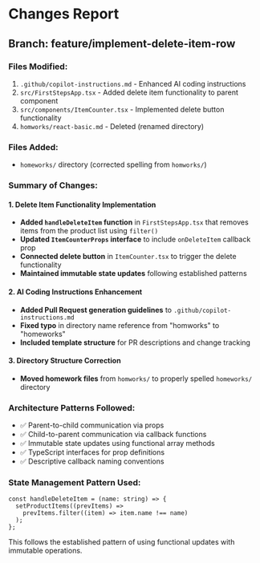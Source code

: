 # Changes Report

## Branch: feature/implement-delete-item-row

### Files Modified:

1. `.github/copilot-instructions.md` - Enhanced AI coding instructions
2. `src/FirstStepsApp.tsx` - Added delete item functionality to parent component
3. `src/components/ItemCounter.tsx` - Implemented delete button functionality
4. `homworks/react-basic.md` - Deleted (renamed directory)

### Files Added:

- `homeworks/` directory (corrected spelling from `homworks/`)

### Summary of Changes:

#### 1. Delete Item Functionality Implementation

- **Added `handleDeleteItem` function** in `FirstStepsApp.tsx` that removes items from the product list using `filter()`
- **Updated `ItemCounterProps` interface** to include `onDeleteItem` callback prop
- **Connected delete button** in `ItemCounter.tsx` to trigger the delete functionality
- **Maintained immutable state updates** following established patterns

#### 2. AI Coding Instructions Enhancement

- **Added Pull Request generation guidelines** to `.github/copilot-instructions.md`
- **Fixed typo** in directory name reference from "homworks" to "homeworks"
- **Included template structure** for PR descriptions and change tracking

#### 3. Directory Structure Correction

- **Moved homework files** from `homworks/` to properly spelled `homeworks/` directory

### Architecture Patterns Followed:

- ✅ Parent-to-child communication via props
- ✅ Child-to-parent communication via callback functions
- ✅ Immutable state updates using functional array methods
- ✅ TypeScript interfaces for prop definitions
- ✅ Descriptive callback naming conventions

### State Management Pattern Used:

```tsx
const handleDeleteItem = (name: string) => {
  setProductItems((prevItems) =>
    prevItems.filter((item) => item.name !== name)
  );
};
```

This follows the established pattern of using functional updates with immutable operations.
